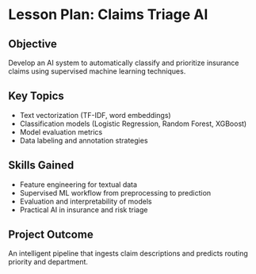 # Lesson Plan: Claims Triage AI

## Objective
Develop an AI system to automatically classify and prioritize insurance claims using supervised machine learning techniques.

## Key Topics
- Text vectorization (TF-IDF, word embeddings)
- Classification models (Logistic Regression, Random Forest, XGBoost)
- Model evaluation metrics
- Data labeling and annotation strategies

## Skills Gained
- Feature engineering for textual data
- Supervised ML workflow from preprocessing to prediction
- Evaluation and interpretability of models
- Practical AI in insurance and risk triage

## Project Outcome
An intelligent pipeline that ingests claim descriptions and predicts routing priority and department.
